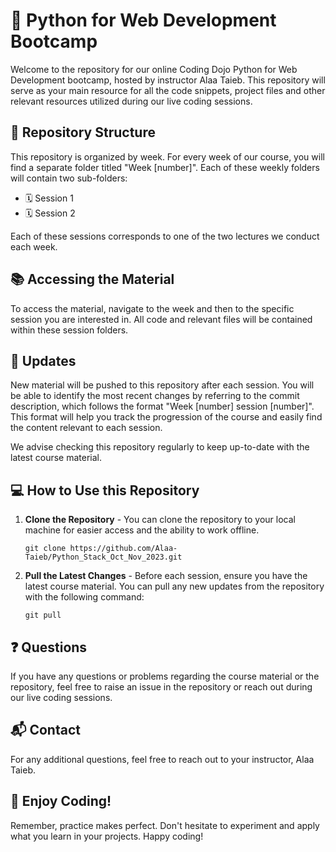 # 🚀 Python for Web Development Bootcamp

Welcome to the repository for our online Coding Dojo Python for Web Development bootcamp, hosted by instructor Alaa Taieb. This repository will serve as your main resource for all the code snippets, project files and other relevant resources utilized during our live coding sessions.

## 📂 Repository Structure

This repository is organized by week. For every week of our course, you will find a separate folder titled "Week [number]". Each of these weekly folders will contain two sub-folders:

- 🗓 Session 1
- 🗓 Session 2

Each of these sessions corresponds to one of the two lectures we conduct each week.

## 📚 Accessing the Material

To access the material, navigate to the week and then to the specific session you are interested in. All code and relevant files will be contained within these session folders.

## 🔄 Updates

New material will be pushed to this repository after each session. You will be able to identify the most recent changes by referring to the commit description, which follows the format "Week [number] session [number]". This format will help you track the progression of the course and easily find the content relevant to each session.

We advise checking this repository regularly to keep up-to-date with the latest course material.

## 💻 How to Use this Repository

1. **Clone the Repository** - You can clone the repository to your local machine for easier access and the ability to work offline.

    ```
    git clone https://github.com/Alaa-Taieb/Python_Stack_Oct_Nov_2023.git
    ```

2. **Pull the Latest Changes** - Before each session, ensure you have the latest course material. You can pull any new updates from the repository with the following command:

    ```
    git pull
    ```

## ❓ Questions

If you have any questions or problems regarding the course material or the repository, feel free to raise an issue in the repository or reach out during our live coding sessions.

## 📬 Contact

For any additional questions, feel free to reach out to your instructor, Alaa Taieb.

## 🎉 Enjoy Coding!

Remember, practice makes perfect. Don't hesitate to experiment and apply what you learn in your projects. Happy coding!